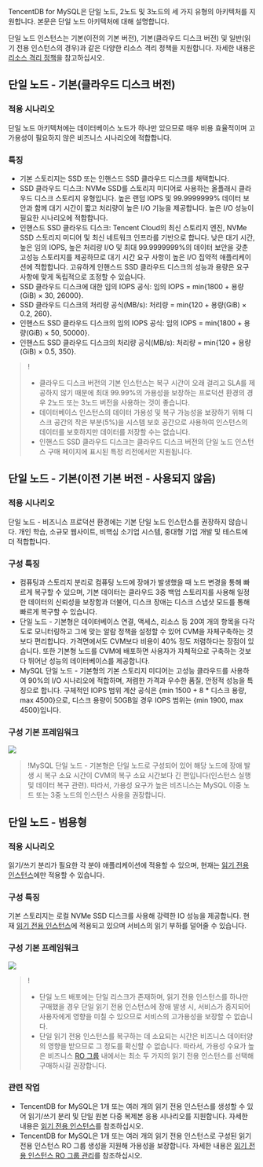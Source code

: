 TencentDB for MySQL은 단일 노드, 2노드 및 3노드의 세 가지 유형의 아키텍처를 지원합니다. 본문은 단일 노드 아키텍처에 대해 설명합니다.

단일 노드 인스턴스는 기본(이전의 기본 버전), 기본(클라우드 디스크 버전) 및 일반(읽기 전용 인스턴스의 경우)과 같은 다양한 리소스 격리 정책을 지원합니다. 자세한 내용은 [리소스 격리 정책](https://intl.cloud.tencent.com/document/product/236/39794)을 참고하십시오.

## 단일 노드 - 기본(클라우드 디스크 버전)
### 적용 시나리오
단일 노드 아키텍처에는 데이터베이스 노드가 하나만 있으므로 매우 비용 효율적이며 고가용성이 필요하지 않은 비즈니스 시나리오에 적합합니다.

### 특징
- 기본 스토리지는 SSD 또는 인핸스드 SSD 클라우드 디스크를 채택합니다.
 - SSD 클라우드 디스크: NVMe SSD를 스토리지 미디어로 사용하는 올플래시 클라우드 디스크 스토리지 유형입니다. 높은 랜덤 IOPS 및 99.9999999% 데이터 보안과 함께 대기 시간이 짧고 처리량이 높은 I/O 기능을 제공합니다. 높은 I/O 성능이 필요한 시나리오에 적합합니다.
 - 인핸스드 SSD 클라우드 디스크: Tencent Cloud의 최신 스토리지 엔진, NVMe SSD 스토리지 미디어 및 최신 네트워크 인프라를 기반으로 합니다. 낮은 대기 시간, 높은 임의 IOPS, 높은 처리량 I/O 및 최대 99.9999999%의 데이터 보안을 갖춘 고성능 스토리지를 제공하므로 대기 시간 요구 사항이 높은 I/O 집약적 애플리케이션에 적합합니다. 고유하게 인핸스드 SSD 클라우드 디스크의 성능과 용량은 요구 사항에 맞게 독립적으로 조정할 수 있습니다.
- SSD 클라우드 디스크에 대한 임의 IOPS 공식: 임의 IOPS = min{1800 + 용량(GiB) × 30, 26000}.
- SSD 클라우드 디스크의 처리량 공식(MB/s): 처리량 = min{120 + 용량(GiB) × 0.2, 260}.
- 인핸스드 SSD 클라우드 디스크의 임의 IOPS 공식: 임의 IOPS = min{1800 + 용량(GiB) × 50, 50000}.
- 인핸스드 SSD 클라우드 디스크의 처리량 공식(MB/s): 처리량 = min{120 + 용량(GiB) × 0.5, 350}.

>!
>- 클라우드 디스크 버전의 기본 인스턴스는 복구 시간이 오래 걸리고 SLA를 제공하지 않기 때문에 최대 99.99%의 가용성을 보장하는 프로덕션 환경의 경우 2노드 또는 3노드 버전을 사용하는 것이 좋습니다.
>- 데이터베이스 인스턴스의 데이터 가용성 및 복구 가능성을 보장하기 위해 디스크 공간의 작은 부분(5%)을 시스템 보호 공간으로 사용하여 인스턴스의 데이터를 보호하지만 데이터를 저장할 수는 없습니다.
>- 인핸스드 SSD 클라우드 디스크는 클라우드 디스크 버전의 단일 노드 인스턴스 구매 페이지에 표시된 특정 리전에서만 지원됩니다.

## 단일 노드 - 기본(이전 기본 버전 - 사용되지 않음)
### 적용 시나리오
단일 노드 - 비즈니스 프로덕션 환경에는 기본 단일 노드 인스턴스를 권장하지 않습니다. 개인 학습, 소규모 웹사이트, 비핵심 소기업 시스템, 중대형 기업 개발 및 테스트에 더 적합합니다.

### 구성 특징
- 컴퓨팅과 스토리지 분리로 컴퓨팅 노드에 장애가 발생했을 때 노드 변경을 통해 빠르게 복구할 수 있으며, 기본 데이터는 클라우드 3중 백업 스토리지를 사용해 일정한 데이터의 신뢰성을 보장함과 더불어, 디스크 장애는 디스크 스냅샷 모드를 통해 빠르게 복구할 수 있습니다.
- 단일 노드 - 기본형은 데이터베이스 연결, 액세스, 리소스 등 20여 개의 항목을 다각도로 모니터링하고 그에 맞는 알람 정책을 설정할 수 있어 CVM을 자체구축하는 것보다 편리합니다. 가격면에서도 CVM보다 비용이 40% 정도 저렴하다는 장점이 있습니다. 또한 기본형 노드를 CVM에 배포하면 사용자가 자체적으로 구축하는 것보다 뛰어난 성능의 데이터베이스를 제공합니다.
- MySQL 단일 노드 - 기본형의 기본 스토리지 미디어는 고성능 클라우드를 사용하여 90%의 I/O 시나리오에 적합하며, 저렴한 가격과 우수한 품질, 안정적 성능을 특징으로 합니다. 구체적인 IOPS 범위 계산 공식은 {min 1500 + 8 * 디스크 용량, max 4500}으로, 디스크 용량이 50GB일 경우 IOPS 범위는 {min 1900, max 4500}입니다.

### 구성 기본 프레임워크
![](https://staticintl.cloudcachetci.com/yehe/backend-news/6zTd011_PRELIM__%E4%BA%91%E6%95%B0%E6%8D%AE%E5%BA%93%20MySQL_%E4%BA%A7%E5%93%81%E7%9B%AE%E5%BD%95_%E4%B8%AD%E8%AF%91%E8%8B%B1_EN-US-1.png)

>!MySQL 단일 노드 - 기본형은 단일 노드로 구성되어 있어 해당 노드에 장애 발생 시 복구 소요 시간이 CVM의 복구 소요 시간보다 긴 편입니다(인스턴스 실행 및 데이터 복구 관련). 따라서, 가용성 요구가 높은 비즈니스는 MySQL 이중 노드 또는 3중 노드의 인스턴스 사용을 권장합니다.

## 단일 노드 - 범용형
### 적용 시나리오
읽기/쓰기 분리가 필요한 각 분야 애플리케이션에 적용할 수 있으며, 현재는 [읽기 전용 인스턴스](https://intl.cloud.tencent.com/document/product/236/7270)에만 적용할 수 있습니다.

### 구성 특징
기본 스토리지는 로컬 NVMe SSD 디스크를 사용해 강력한 IO 성능을 제공합니다. 현재 [읽기 전용 인스턴스](https://intl.cloud.tencent.com/document/product/236/7270)에 적용되고 있으며 서비스의 읽기 부하를 덜어줄 수 있습니다.

### 구성 기본 프레임워크
![](https://staticintl.cloudcachetci.com/yehe/backend-news/tpKV061_PRELIM__%E4%BA%91%E6%95%B0%E6%8D%AE%E5%BA%93%20MySQL_%E4%BA%A7%E5%93%81%E7%9B%AE%E5%BD%95_%E4%B8%AD%E8%AF%91%E8%8B%B1_EN-US-2.png)

>!
>- 단일 노드 배포에는 단일 리스크가 존재하며, 읽기 전용 인스턴스를 하나만 구매했을 경우 단일 읽기 전용 인스턴스에 장애 발생 시, 서비스가 중지되어 사용자에게 영향을 미칠 수 있으므로 서비스의 고가용성을 보장할 수 없습니다.
>- 단일 읽기 전용 인스턴스를 복구하는 데 소요되는 시간은 비즈니스 데이터양의 영향을 받으므로 그 정도를 확신할 수 없습니다. 따라서, 가용성 수요가 높은 비즈니스 [RO 그룹](https://intl.cloud.tencent.com/document/product/236/11361) 내에서는 최소 두 가지의 읽기 전용 인스턴스를 선택해 구매하시길 권장합니다.

### 관련 작업
- TencentDB for MySQL은 1개 또는 여러 개의 읽기 전용 인스턴스를 생성할 수 있어 읽기/쓰기 분리 및 단일 원본 다중 복제본 응용 시나리오를 지원합니다. 자세한 내용은 [읽기 전용 인스턴스](https://intl.cloud.tencent.com/document/product/236/7270)를 참조하십시오.
- TencentDB for MySQL은 1개 또는 여러 개의 읽기 전용 인스턴스로 구성된 읽기 전용 인스턴스 RO 그룹 생성을 지원해 가용성을 보장합니다. 자세한 내용은 [읽기 전용 인스턴스 RO 그룹 관리](https://intl.cloud.tencent.com/document/product/236/11361)를 참조하십시오.

